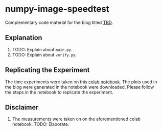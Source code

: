 # numpy-image-speedtest
Complementary code material for the blog titled [TBD](#).

## Explanation
1. TODO: Explain about `main.py`.
2. TODO: Explain about `verify.py`.

## Replicating the Experiment
The time experiments were taken on this [colab notebook](#). The plots used in the blog were generated in the notebook were downloaded. Please follow the steps in the notebook to replicate the experiment.

## Disclaimer
1. The measurements were taken on <DATE> on the aforementioned colab notebook. TODO: Elaborate.
